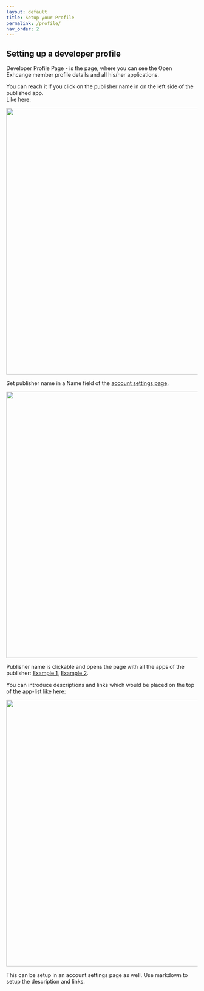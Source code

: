 ```yaml
---
layout: default
title: Setup your Profile
permalink: /profile/
nav_order: 2
---
```


## Setting up a developer profile
Developer Profile Page - is the page, where you can see the Open Exhcange member profile details and all his/her applications.

You can reach it if you click on the publisher name in on the left side of the published app.   
Like here:   

<img src="/assets/images/profile/1.png" width="700"> 

Set publisher name in a Name field of the [account settings page](https://openexchange.intersystems.com/account).   

<img src="/assets/images/profile/2.png" width="700"> 

Publisher name is clickable and opens the page with all the apps of the publisher:
[Example 1](https://openexchange.intersystems.com/user/Eduard%20Lebedyuk/i0izhXgB7qUs5qHrMpzMzOlfHA), [Example 2](https://openexchange.intersystems.com/user/Evgeny%20Shvarov/PsVoekohQP54VMJhkXmYMe96mPo).

You can introduce descriptions and links which would be placed on the top of the app-list like here:   

<img src="/assets/images/profile/3.png" width="700"> 

This can be setup in an account settings page as well. Use markdown to setup the description and links.